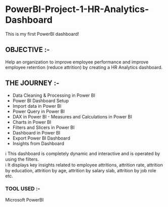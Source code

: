 # PowerBI-Project-1-HR-Analytics-Dashboard
This is my first PowerBI dashboard!

## OBJECTIVE :-
Help an organization to improve employee performance and improve employee retention (reduce attrition) by creating a HR Analytics dashboard. 


## THE JOURNEY :-
- Data Cleaning & Processing in Power BI 
- Power BI Dashboard Setup 
- Import data in Power BI 
- Power Query in Power BI 
- DAX in Power BI - Measures and Calculations in Power BI 
- Charts in Power BI 
- Filters and Slicers in Power BI 
- Dashboard in Power BI 
- Export Power BI Dashboard
- Insights from Dashboard


ℹ️ This dashboard is completely dynamic and interactive and is operated by using the filters.  
ℹ️ It displays key insights related to employee attritions, attrition rate, attrition by education, attrition by age, attrition by salary slab, attrition by job role etc.


### TOOL USED :-
Microsoft PowerBI

